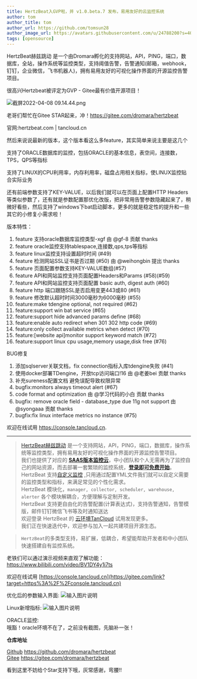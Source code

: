```yaml
---
title: HertzBeat入GVP啦，并 v1.0.beta.7 发布，易用友好的云监控系统     
author: tom  
author_title: tom   
author_url: https://github.com/tomsun28  
author_image_url: https://avatars.githubusercontent.com/u/24788200?s=400&v=4  
tags: [opensource]  
---
```



HertzBeat赫兹跳动 是一个由Dromara孵化的支持网站，API，PING，端口，数据库，全站，操作系统等监控类型，支持阈值告警，告警通知(邮箱，webhook，钉钉，企业微信，飞书机器人)，拥有易用友好的可视化操作界面的开源监控告警项目。

很高兴Hertzbeat被评定为GVP - Gitee最有价值开源项目！


![截屏2022-04-08 09.14.44.png](https://p3-juejin.byteimg.com/tos-cn-i-k3u1fbpfcp/8899bc4e836943dba2ec9efeec4ff629~tplv-k3u1fbpfcp-watermark.image?)

老哥们帮忙在Gitee STAR起来，冲！https://gitee.com/dromara/hertzbeat

官网:hertzbeat.com | tancloud.cn

然后来说说最新的版本，这个版本看这么多feature，其实简单来说主要是这几个

支持了ORACLE数据库的监控，包括ORACLE的基本信息，表空间，连接数，TPS，QPS等指标

支持了LINUX的CPU利用率，内存利用率，磁盘占用相关指标，使LINUX监控贴合实际业务

还有前端参数支持了KEY-VALUE，以后我们就可以在页面上配置HTTP Headers等类似参数了，还有就是参数配置那优化改版，把非常用告警参数隐藏起来了，稍微好看些，然后支持了windows下bat启动脚本，更多的就是稳定性的提升和一些其它的小修复小需求啦！



版本特性：

1. feature 支持oracle数据库监控类型-xgf 由 @gf-8 贡献 thanks
2. feature oracle监控支持tablespace,连接数,qps,tps等指标
3. feature linux监控支持设置超时时间 (#49)
4. feature 检测网站SSL证书是否过期 (#50) 由 @weihongbin 提出 thanks
5. feature 页面配置参数支持KEY-VALUE数组(#57)
6. feature API和网站监控支持页面配置Headers和Params (#58)(#59)
7. feature API和网站监控支持页面配置 basic auth, digest auth (#60)
8. feature http 端口跟随SSL是否启用变更443或80 (#61)
9. feature 修改默认超时时间3000毫秒为6000毫秒 (#55)
10. feature:make tdengine optional, not required (#62)
11. feature:support win bat service (#65)
12. feature:support hide advanced params define (#68)
13. feature:enable auto redirect when 301 302 http code (#69)
14. feature:only collect available metrics when detect (#70)
15. feature:[website api]monitor support keyword match (#72)
16. feature:support linux cpu usage,memory usage,disk free (#76)

BUG修复
1. 添加sqlserver关联文档，fix connection指标入库tdengine失败 (#41)
2. 使用docker部署TDengine，开放tcp访问端口!16 由 @老姜bei 贡献 thanks
3. 补充sureness配置文档 避免误配导致权限异常
4. bugfix:monitors always timeout alert (#67)
5. code format and optimization 由 @学习代码的小白 贡献 thanks
6. bugfix: remove oracle field - database_type due 11g not support 由 @syongaaa 贡献 thanks
7. bugfix:fix linux interface metrics no instance (#75)

欢迎在线试用 https://console.tancloud.cn.

-----------------------

> [HertzBeat赫兹跳动](https://github.com/dromara/hertzbeat) 是一个支持网站，API，PING，端口，数据库，操作系统等监控类型，拥有易用友好的可视化操作界面的开源监控告警项目。  
> 我们也提供了对应的 **[SAAS版本监控云](https://console.tancloud.cn)**，中小团队和个人无需再为了监控自己的网站资源，而去部署一套繁琐的监控系统，**[登录即可免费开始](https://console.tancloud.cn)**。     
> HertzBeat 支持[自定义监控](https://hertzbeat.com/docs/advanced/extend-point) ,只用通过配置YML文件我们就可以自定义需要的监控类型和指标，来满足常见的个性化需求。   
> HertzBeat 模块化，`manager, collector, scheduler, warehouse, alerter` 各个模块解耦合，方便理解与定制开发。       
> HertzBeat 支持更自由化的告警配置(计算表达式)，支持告警通知，告警模版，邮件钉钉微信飞书等及时通知送达          
> 欢迎登录 HertzBeat 的 [云环境TanCloud](https://console.tancloud.cn) 试用发现更多。          
> 我们正在快速迭代中，欢迎参与加入一起共建项目开源生态。

> `HertzBeat`的多类型支持，易扩展，低耦合，希望能帮助开发者和中小团队快速搭建自有监控系统。

老铁们可以通过演示视频来直观了解功能： https://www.bilibili.com/video/BV1DY4y1i7ts

欢迎在线试用 [https://console.tancloud.cn](https://gitee.com/link?target=https%3A%2F%2Fconsole.tancloud.cn)

优化后的参数输入界面:
![输入图片说明](https://p3-juejin.byteimg.com/tos-cn-i-k3u1fbpfcp/c4b07908ba5a4b50a094a02dde6a38f3~tplv-k3u1fbpfcp-zoom-1.image "截屏2022-04-07 21.32.52.png")

Linux新增指标:
![输入图片说明](https://p3-juejin.byteimg.com/tos-cn-i-k3u1fbpfcp/92828224f8cd4cac84245aa4217b29e7~tplv-k3u1fbpfcp-zoom-1.image "截屏2022-04-07 17.50.22.png")

ORACLE监控:   
哦豁！oracle环境不在了，之前没有截图，先脑补一张！

**仓库地址**

[Github](https://github.com/dromara/hertzbeat) https://github.com/dromara/hertzbeat      
[Gitee](https://gitee.com/dromara/hertzbeat) https://gitee.com/dromara/hertzbeat

看到这里不妨给个Star支持下哦，灰常感谢，弯腰!!
